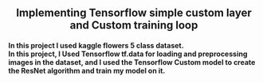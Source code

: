 <h2 align=center> Implementing Tensorflow simple custom layer and Custom training loop </h2>
<h4> 
In this project I used kaggle flowers 5 class dataset. 
<br>
  In this project, I Used Tensorflow tf.data for loading and preprocessing images in the dataset, and I used the Tensorflow Custom model to create the ResNet algorithm and train my model on it.</h4>
</h4>

